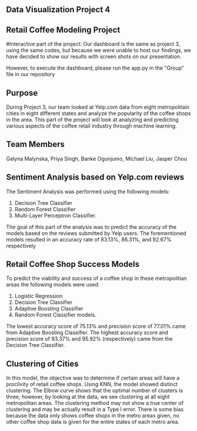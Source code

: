 ## Data Visualization Project 4

## Retail Coffee Modeling Project

#Interactive part of the project:
Our dashboard is the same as project 3, using the same codes, but because we were unable to host our findings, we have decided to show our results with
screen shots on our presentation.

However, to execute the dashboard, please run the app.py in the "Group" file in our repository

## Purpose

During Project 3, our team looked at Yelp.com data from eight metropolitain cities in eight different states and analyze the popularity
of the coffee shops in the area.  This part of the project will look at analyzing and predicting various aspects of the coffee retail industry
through machine learning.

## Team Members
Galyna Malynska, Priya Singh, Banke Ogunjumo, Michael Liu, Jasper Chou

## Sentiment Analysis based on Yelp.com reviews
The Sentiment Analysis was performed using the following models:

 1. Decision Tree Classifier
 2. Random Forest Classifier
 3. Multi-Layer Perceptron Classifier.

The goal of this part of the analysis was to predict the accuracy of the models based on the reviews submitted by Yelp
users.  The forementioned models resulted in an accuracy rate of 83.13%, 86.31%, and 92.67% respectively

## Retail Coffee Shop Success Models
To predict the viability and success of a coffee shop in these metropolitian areas the following models were used:
 1. Logistic Regression
 2. Decision Tree Classifier
 3. Adaptive Boosting Classifier
 4. Random Forest Classifier models.

The lowest accuracy score of 75.13% and precision score of 77.01% came from Adaptive Boosting Classifier.  The highest accuracy score and precision score of 93.37% and 95.92% (respectively) came from the Decision Tree Classifier.

## Clustering of Cities
In this model, the objective was to determine if certain areas will have a proclivity of retail coffee shops.  Using KNN, the model showed distinct clustering.  The Elbow curve shows that the optimal number of clusters is three; however, by looking at the data, we see clustering at all eight metropolitan areas.  The clustering method may not show a true center of clustering and may be actually result in a Type I error.  There is some bias because the data only shows coffee shops in the metro areas given, no other coffee shop data is given for the entire states of each metro area.
